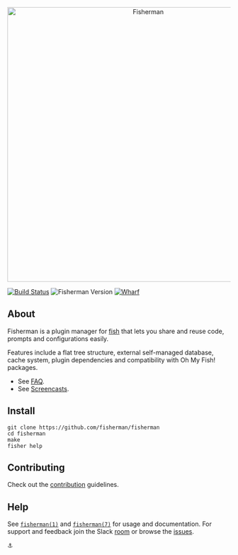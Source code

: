 <p align="center">
  <a href="http://github.com/fisherman/fisherman">
    <img alt="Fisherman" width=620px  src="https://cloud.githubusercontent.com/assets/8317250/10865127/daa0e138-8044-11e5-91f9-f72228974552.png">
  </a>
</p>


[![Build Status][travis-badge]][travis-link]
![Fisherman Version][fisherman-version]
[![Wharf][wharf-badge]][wharf-link]

## About

Fisherman is a plugin manager for [fish][fish] that lets you share and reuse code, prompts and configurations easily.

Features include a flat tree structure, external self-managed database, cache system, plugin dependencies and compatibility with Oh My Fish! packages.

+ See [FAQ][faq].
+ See [Screencasts][screencasts].


## Install

```fish
git clone https://github.com/fisherman/fisherman
cd fisherman
make
fisher help
```

## Contributing

Check out the [contribution](CONTRIBUTING.md) guidelines.

## Help

See [`fisherman(1)`][fisherman-1] and [`fisherman(7)`][fisherman-7] for usage and documentation. For support and feedback join the Slack [room][wharf-link] or browse the [issues][issues].


:anchor:


<!-- Links -->

[fish]:              https://github.com/fish-shell/fish-shell
[faq]:               https://github.com/fisherman/fisherman/wiki/FAQ
[issues]:            http://github.com/fisherman/fisherman/issues
[wharf-link]:        https://fisherman-wharf.herokuapp.com/
[wharf-badge]:       https://img.shields.io/badge/wharf-join%20the%20chat-00cc99.svg?style=flat-square
[screencasts]:       https://github.com/fisherman/fisherman/wiki/Screencasts
[fisherman-1]:       man/man1/fisher.md
[fisherman-7]:       man/man7/fisher.md
[travis-link]:       https://travis-ci.org/fisherman/fisherman
[travis-badge]:      https://img.shields.io/travis/fisherman/fisherman.svg?style=flat-square
[fisherman-version]: https://img.shields.io/badge/fisherman-v0.2.0-00B9FF.svg?style=flat-square
